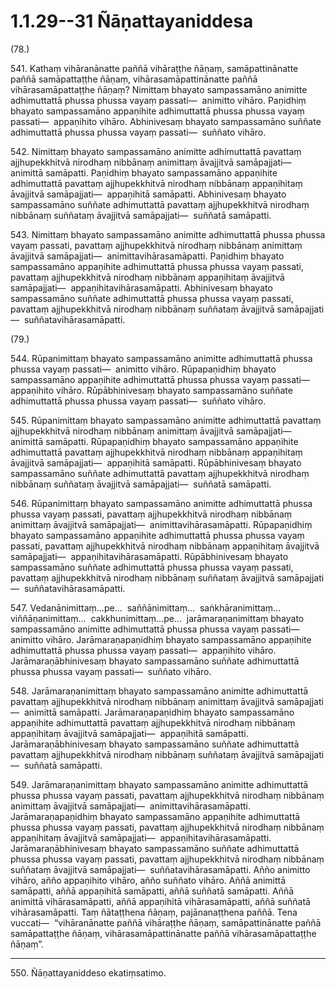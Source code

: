 # 1.1.29--31 Ñāṇattayaniddesa

(78.)

541\. Kathaṃ vihāranānatte paññā vihāraṭṭhe ñāṇaṃ, samāpattinānatte paññā samāpattaṭṭhe ñāṇaṃ, vihārasamāpattinānatte paññā vihārasamāpattaṭṭhe ñāṇaṃ? Nimittaṃ bhayato sampassamāno animitte adhimuttattā phussa phussa vayaṃ passati—  animitto vihāro. Paṇidhiṃ bhayato sampassamāno appaṇihite adhimuttattā phussa phussa vayaṃ passati—  appaṇihito vihāro. Abhinivesaṃ bhayato sampassamāno suññate adhimuttattā phussa phussa vayaṃ passati—  suññato vihāro.

542\. Nimittaṃ bhayato sampassamāno animitte adhimuttattā pavattaṃ ajjhupekkhitvā nirodhaṃ nibbānaṃ animittaṃ āvajjitvā samāpajjati—  animittā samāpatti. Paṇidhiṃ bhayato sampassamāno appaṇihite adhimuttattā pavattaṃ ajjhupekkhitvā nirodhaṃ nibbānaṃ appaṇihitaṃ āvajjitvā samāpajjati—  appaṇihitā samāpatti. Abhinivesaṃ bhayato sampassamāno suññate adhimuttattā pavattaṃ ajjhupekkhitvā nirodhaṃ nibbānaṃ suññataṃ āvajjitvā samāpajjati—  suññatā samāpatti.

543\. Nimittaṃ bhayato sampassamāno animitte adhimuttattā phussa phussa vayaṃ passati, pavattaṃ ajjhupekkhitvā nirodhaṃ nibbānaṃ animittaṃ āvajjitvā samāpajjati—  animittavihārasamāpatti. Paṇidhiṃ bhayato sampassamāno appaṇihite adhimuttattā phussa phussa vayaṃ passati, pavattaṃ ajjhupekkhitvā nirodhaṃ nibbānaṃ appaṇihitaṃ āvajjitvā samāpajjati—  appaṇihitavihārasamāpatti. Abhinivesaṃ bhayato sampassamāno suññate adhimuttattā phussa phussa vayaṃ passati, pavattaṃ ajjhupekkhitvā nirodhaṃ nibbānaṃ suññataṃ āvajjitvā samāpajjati—  suññatavihārasamāpatti.

(79.)

544\. Rūpanimittaṃ bhayato sampassamāno animitte adhimuttattā phussa phussa vayaṃ passati—  animitto vihāro. Rūpapaṇidhiṃ bhayato sampassamāno appaṇihite adhimuttattā phussa phussa vayaṃ passati—  appaṇihito vihāro. Rūpābhinivesaṃ bhayato sampassamāno suññate adhimuttattā phussa phussa vayaṃ passati—  suññato vihāro.

545\. Rūpanimittaṃ bhayato sampassamāno animitte adhimuttattā pavattaṃ ajjhupekkhitvā nirodhaṃ nibbānaṃ animittaṃ āvajjitvā samāpajjati—  animittā samāpatti. Rūpapaṇidhiṃ bhayato sampassamāno appaṇihite adhimuttattā pavattaṃ ajjhupekkhitvā nirodhaṃ nibbānaṃ appaṇihitaṃ āvajjitvā samāpajjati—  appaṇihitā samāpatti. Rūpābhinivesaṃ bhayato sampassamāno suññate adhimuttattā pavattaṃ ajjhupekkhitvā nirodhaṃ nibbānaṃ suññataṃ āvajjitvā samāpajjati—  suññatā samāpatti.

546\. Rūpanimittaṃ bhayato sampassamāno animitte adhimuttattā phussa phussa vayaṃ passati, pavattaṃ ajjhupekkhitvā nirodhaṃ nibbānaṃ animittaṃ āvajjitvā samāpajjati—  animittavihārasamāpatti. Rūpapaṇidhiṃ bhayato sampassamāno appaṇihite adhimuttattā phussa phussa vayaṃ passati, pavattaṃ ajjhupekkhitvā nirodhaṃ nibbānaṃ appaṇihitaṃ āvajjitvā samāpajjati—  appaṇihitavihārasamāpatti. Rūpābhinivesaṃ bhayato sampassamāno suññate adhimuttattā phussa phussa vayaṃ passati, pavattaṃ ajjhupekkhitvā nirodhaṃ nibbānaṃ suññataṃ āvajjitvā samāpajjati—  suññatavihārasamāpatti.

547\. Vedanānimittaṃ…pe…  saññānimittaṃ…  saṅkhāranimittaṃ…  viññāṇanimittaṃ…  cakkhunimittaṃ…pe…  jarāmaraṇanimittaṃ bhayato sampassamāno animitte adhimuttattā phussa phussa vayaṃ passati—  animitto vihāro. Jarāmaraṇapaṇidhiṃ bhayato sampassamāno appaṇihite adhimuttattā phussa phussa vayaṃ passati—  appaṇihito vihāro. Jarāmaraṇābhinivesaṃ bhayato sampassamāno suññate adhimuttattā phussa phussa vayaṃ passati—  suññato vihāro.

548\. Jarāmaraṇanimittaṃ bhayato sampassamāno animitte adhimuttattā pavattaṃ ajjhupekkhitvā nirodhaṃ nibbānaṃ animittaṃ āvajjitvā samāpajjati—  animittā samāpatti. Jarāmaraṇapaṇidhiṃ bhayato sampassamāno appaṇihite adhimuttattā pavattaṃ ajjhupekkhitvā nirodhaṃ nibbānaṃ appaṇihitaṃ āvajjitvā samāpajjati—  appaṇihitā samāpatti. Jarāmaraṇābhinivesaṃ bhayato sampassamāno suññate adhimuttattā pavattaṃ ajjhupekkhitvā nirodhaṃ nibbānaṃ suññataṃ āvajjitvā samāpajjati—  suññatā samāpatti.

549\. Jarāmaraṇanimittaṃ bhayato sampassamāno animitte adhimuttattā phussa phussa vayaṃ passati, pavattaṃ ajjhupekkhitvā nirodhaṃ nibbānaṃ animittaṃ āvajjitvā samāpajjati—  animittavihārasamāpatti. Jarāmaraṇapaṇidhiṃ bhayato sampassamāno appaṇihite adhimuttattā phussa phussa vayaṃ passati, pavattaṃ ajjhupekkhitvā nirodhaṃ nibbānaṃ appaṇihitaṃ āvajjitvā samāpajjati—  appaṇihitavihārasamāpatti. Jarāmaraṇābhinivesaṃ bhayato sampassamāno suññate adhimuttattā phussa phussa vayaṃ passati, pavattaṃ ajjhupekkhitvā nirodhaṃ nibbānaṃ suññataṃ āvajjitvā samāpajjati—  suññatavihārasamāpatti. Añño animitto vihāro, añño appaṇihito vihāro, añño suññato vihāro. Aññā animittā samāpatti, aññā appaṇihitā samāpatti, aññā suññatā samāpatti. Aññā animittā vihārasamāpatti, aññā appaṇihitā vihārasamāpatti, aññā suññatā vihārasamāpatti. Taṃ ñātaṭṭhena ñāṇaṃ, pajānanaṭṭhena paññā. Tena vuccati—  “vihāranānatte paññā vihāraṭṭhe ñāṇaṃ, samāpattinānatte paññā samāpattaṭṭhe ñāṇaṃ, vihārasamāpattinānatte paññā vihārasamāpattaṭṭhe ñāṇaṃ”.

---

550\. Ñāṇattayaniddeso ekatiṃsatimo.
